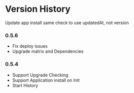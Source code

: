 # Version History

Update app install same check to use updatedAt, not version

### 0.5.6
* Fix deploy issues
* Upgrade matrix and Dependencies


### 0.5.4
* Support Upgrade Checking
* Support Application install on Init
* Start History
